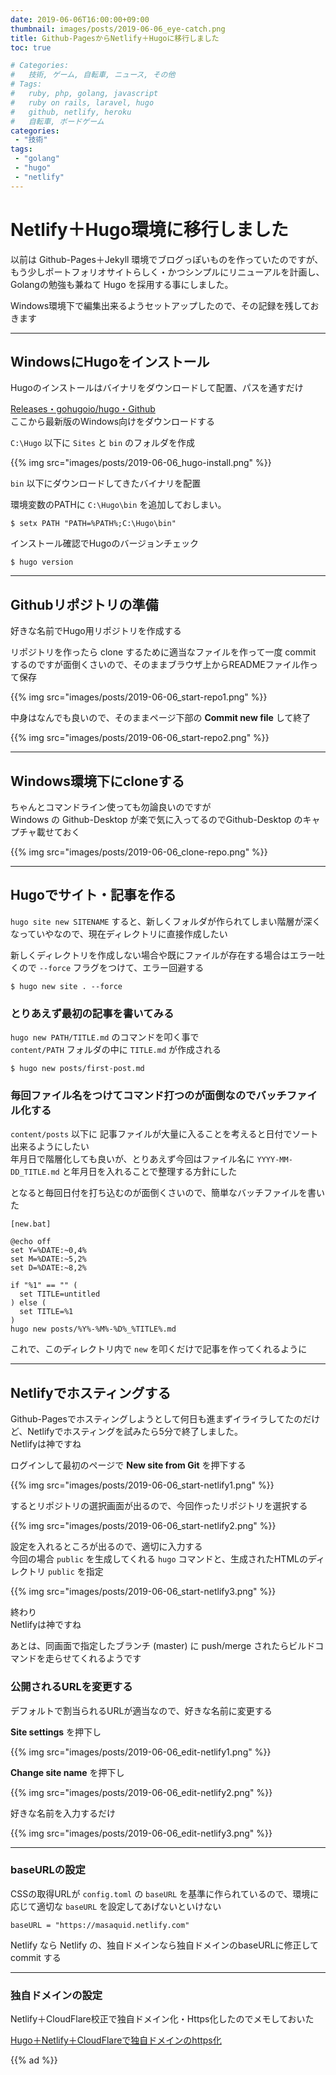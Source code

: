 ```yaml
---
date: 2019-06-06T16:00:00+09:00
thumbnail: images/posts/2019-06-06_eye-catch.png
title: Github-PagesからNetlify＋Hugoに移行しました
toc: true

# Categories:
#   技術, ゲーム, 自転車, ニュース, その他
# Tags:
#   ruby, php, golang, javascript
#   ruby on rails, laravel, hugo
#   github, netlify, heroku
#   自転車, ボードゲーム
categories:
 - "技術"
tags:
 - "golang"
 - "hugo"
 - "netlify"
---
```


# Netlify＋Hugo環境に移行しました
以前は Github-Pages＋Jekyll 環境でブログっぽいものを作っていたのですが、もう少しポートフォリオサイトらしく・かつシンプルにリニューアルを計画し、Golangの勉強も兼ねて Hugo を採用する事にしました。

Windows環境下で編集出来るようセットアップしたので、その記録を残しておきます

* * *

## WindowsにHugoをインストール

Hugoのインストールはバイナリをダウンロードして配置、パスを通すだけ  

[Releases・gohugoio/hugo・Github](https://github.com/gohugoio/hugo/releases)  
ここから最新版のWindows向けをダウンロードする

<code>C:\Hugo</code> 以下に <code>Sites</code> と <code>bin</code> のフォルダを作成  

{{% img src="images/posts/2019-06-06_hugo-install.png" %}}

<code>bin</code> 以下にダウンロードしてきたバイナリを配置

環境変数のPATHに <code>C:\Hugo\bin</code> を追加しておしまい。

```
$ setx PATH "PATH=%PATH%;C:\Hugo\bin"
```

インストール確認でHugoのバージョンチェック
```
$ hugo version
```

* * *

## Githubリポジトリの準備

好きな名前でHugo用リポジトリを作成する 

リポジトリを作ったら clone するために適当なファイルを作って一度 commit するのですが面倒くさいので、そのままブラウザ上からREADMEファイル作って保存

{{% img src="images/posts/2019-06-06_start-repo1.png" %}}

中身はなんでも良いので、そのままページ下部の __Commit new file__ して終了

{{% img src="images/posts/2019-06-06_start-repo2.png" %}}

* * *

## Windows環境下にcloneする
 
ちゃんとコマンドライン使っても勿論良いのですが  
Windows の Github-Desktop が楽で気に入ってるのでGithub-Desktop のキャプチャ載せておく

{{% img src="images/posts/2019-06-06_clone-repo.png" %}}

* * *

## Hugoでサイト・記事を作る

<code>hugo site new SITENAME</code> すると、新しくフォルダが作られてしまい階層が深くなっていやなので、現在ディレクトリに直接作成したい

新しくディレクトリを作成しない場合や既にファイルが存在する場合はエラー吐くので
<code>-\-force</code> フラグをつけて、エラー回避する
```
$ hugo new site . --force
```

### とりあえず最初の記事を書いてみる
<code>hugo new PATH/TITLE.md</code> のコマンドを叩く事で  
<code>content/PATH</code> フォルダの中に <code>TITLE.md</code> が作成される

```
$ hugo new posts/first-post.md
```

### 毎回ファイル名をつけてコマンド打つのが面倒なのでバッチファイル化する

<code>content/posts</code> 以下に 記事ファイルが大量に入ることを考えると日付でソート出来るようにしたい  
年月日で階層化しても良いが、とりあえず今回はファイル名に <code>YYYY-MM-DD_TITLE.md</code> と年月日を入れることで整理する方針にした

となると毎回日付を打ち込むのが面倒くさいので、簡単なバッチファイルを書いた

``` 
[new.bat]

@echo off
set Y=%DATE:~0,4%
set M=%DATE:~5,2%
set D=%DATE:~8,2%

if "%1" == "" (
  set TITLE=untitled
) else (
  set TITLE=%1
)
hugo new posts/%Y%-%M%-%D%_%TITLE%.md
```
これで、このディレクトリ内で <code>new</code> を叩くだけで記事を作ってくれるように

* * *

## Netlifyでホスティングする

Github-Pagesでホスティングしようとして何日も進まずイライラしてたのだけど、Netlifyでホスティングを試みたら5分で終了しました。  
Netlifyは神ですね


ログインして最初のページで __New site from Git__ を押下する

{{% img src="images/posts/2019-06-06_start-netlify1.png" %}}

するとリポジトリの選択画面が出るので、今回作ったリポジトリを選択する

{{% img src="images/posts/2019-06-06_start-netlify2.png" %}}

設定を入れるところが出るので、適切に入力する  
今回の場合 <code>public</code> を生成してくれる <code>hugo</code> コマンドと、生成されたHTMLのディレクトリ <code>public</code> を指定

{{% img src="images/posts/2019-06-06_start-netlify3.png" %}}

終わり  
Netlifyは神ですね

あとは、同画面で指定したブランチ (master) に push/merge されたらビルドコマンドを走らせてくれるようです

### 公開されるURLを変更する

デフォルトで割当られるURLが適当なので、好きな名前に変更する

__Site settings__ を押下し

{{% img src="images/posts/2019-06-06_edit-netlify1.png" %}}

__Change site name__ を押下し

{{% img src="images/posts/2019-06-06_edit-netlify2.png" %}}

好きな名前を入力するだけ

{{% img src="images/posts/2019-06-06_edit-netlify3.png" %}}

* * *

### baseURLの設定

CSSの取得URLが <code>config.toml</code> の <code>baseURL</code> を基準に作られているので、環境に応じて適切な <code>baseURL</code> を設定してあげないといけない

```
baseURL = "https://masaquid.netlify.com"
```

Netlify なら Netlify の、独自ドメインなら独自ドメインのbaseURLに修正して commit する

* * *

### 独自ドメインの設定

Netlify＋CloudFlare校正で独自ドメイン化・Https化したのでメモしておいた

[Hugo＋Netlify＋CloudFlareで独自ドメインのhttps化](https://masaqu.id/posts/2019-06-07_netlify-cloudflare/)


{{% ad %}}
